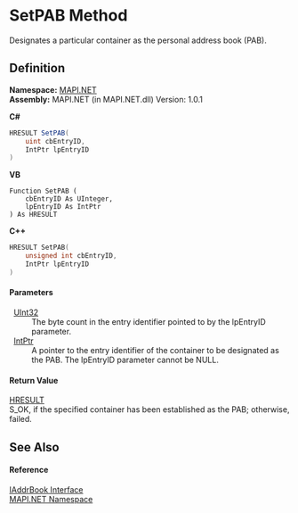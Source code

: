 # SetPAB Method


Designates a particular container as the personal address book (PAB).



## Definition
**Namespace:** <a href="N_MAPI_NET.md">MAPI.NET</a>  
**Assembly:** MAPI.NET (in MAPI.NET.dll) Version: 1.0.1

**C#**
``` C#
HRESULT SetPAB(
	uint cbEntryID,
	IntPtr lpEntryID
)
```
**VB**
``` VB
Function SetPAB ( 
	cbEntryID As UInteger,
	lpEntryID As IntPtr
) As HRESULT
```
**C++**
``` C++
HRESULT SetPAB(
	unsigned int cbEntryID, 
	IntPtr lpEntryID
)
```



#### Parameters
<dl><dt>  <a href="https://learn.microsoft.com/dotnet/api/system.uint32" target="_blank" rel="noopener noreferrer">UInt32</a></dt><dd>The byte count in the entry identifier pointed to by the lpEntryID parameter.</dd><dt>  <a href="https://learn.microsoft.com/dotnet/api/system.intptr" target="_blank" rel="noopener noreferrer">IntPtr</a></dt><dd>A pointer to the entry identifier of the container to be designated as the PAB. The lpEntryID parameter cannot be NULL.</dd></dl>

#### Return Value
<a href="T_MAPI_NET_HRESULT.md">HRESULT</a>  
S_OK, if the specified container has been established as the PAB; otherwise, failed.

## See Also


#### Reference
<a href="T_MAPI_NET_IAddrBook.md">IAddrBook Interface</a>  
<a href="N_MAPI_NET.md">MAPI.NET Namespace</a>  
